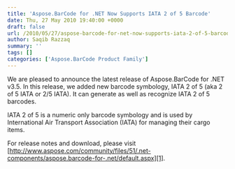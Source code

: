 ```yaml
---
title: 'Aspose.BarCode for .NET Now Supports IATA 2 of 5 Barcode'
date: Thu, 27 May 2010 19:40:00 +0000
draft: false
url: /2010/05/27/aspose-barcode-for-net-now-supports-iata-2-of-5-barcode/
author: Saqib Razzaq
summary: ''
tags: []
categories: ['Aspose.BarCode Product Family']
---
```


We are pleased to announce the latest release of Aspose.BarCode for .NET v3.5. In this release, we added new barcode symbology, IATA 2 of 5 (aka 2 of 5 IATA or 2/5 IATA). It can generate as well as recognize IATA 2 of 5 barcodes.  
  
IATA 2 of 5 is a numeric only barcode symbology and is used by International Air Transport Association (IATA) for managing their cargo items.  
  
For release notes and download, please visit [http://www.aspose.com/community/files/51/.net-components/aspose.barcode-for-.net/default.aspx][1].




[1]: http://www.aspose.com/community/files/51/.net-components/aspose.barcode-for-.net/default.aspx




